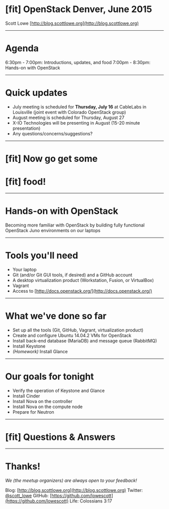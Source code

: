# [fit] OpenStack Denver, June 2015

Scott Lowe
[http://blog.scottlowe.org](http://blog.scottlowe.org)

---
# Agenda

6:30pm - 7:00pm: Introductions, updates, and food
7:00pm - 8:30pm: Hands-on with OpenStack

---
# Quick updates

* July meeting is scheduled for **Thursday, July 16** at CableLabs in Louisville (joint event with Colorado OpenStack group)
* August meeting is scheduled for Thursday, August 27
* X-IO Technologies will be presenting in August (15-20 minute presentation)
* Any questions/concerns/suggestions?

---
# [fit] Now go get some
# [fit] **food!**

---
# Hands-on with OpenStack

Becoming more familiar with OpenStack by building fully functional OpenStack Juno environments on our laptops

---
# Tools you'll need

* Your laptop
* Git (and/or Git GUI tools, if desired) and a GitHub account
* A desktop virtualization product (Workstation, Fusion, or VirtualBox)
* Vagrant
* Access to [http://docs.openstack.org/](http://docs.openstack.org/)

---
# What we've done so far

* Set up all the tools (Git, GitHub, Vagrant, virtualization product)
* Create and configure Ubuntu 14.04.2 VMs for OpenStack
* Install back-end database (MariaDB) and message queue (RabbitMQ)
* Install Keystone
* _(Homework)_ Install Glance

---
# Our goals for tonight

* Verify the operation of Keystone and Glance
* Install Cinder
* Install Nova on the controller
* Install Nova on the compute node
* Prepare for Neutron

---
# [fit] Questions & Answers

---
# Thanks!

_We (the meetup organizers) are always open to your feedback!_

Blog: [http://blog.scottlowe.org](http://blog.scottlowe.org)
Twitter: [@scott_lowe](https://twitter.com/scott_lowe)
GitHub: [https://github.com/lowescott](https://github.com/lowescott)
Life: Colossians 3:17
